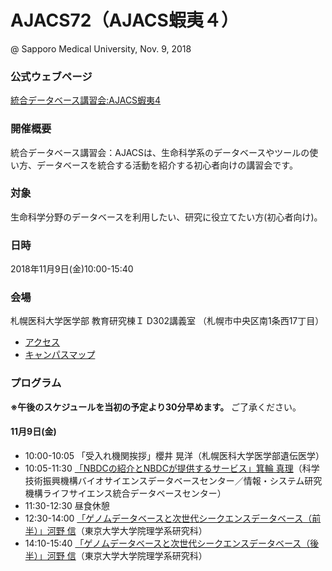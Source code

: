 # AJACS72（AJACS蝦夷４）
@ Sapporo Medical University, Nov. 9, 2018

### 公式ウェブページ
[統合データベース講習会:AJACS蝦夷4](https://events.biosciencedbc.jp/training/ajacs72)  

### 開催概要
統合データベース講習会：AJACSは、生命科学系のデータベースやツールの使い方、データベースを統合する活動を紹介する初心者向けの講習会です。  
 
### 対象
生命科学分野のデータベースを利用したい、研究に役立てたい方(初心者向け)。  

### 日時
2018年11月9日(金)10:00-15:40 

### 会場
札幌医科大学医学部 教育研究棟Ｉ D302講義室
（札幌市中央区南1条西17丁目）

- [アクセス](http://web.sapmed.ac.jp/jp/info/access.html)
- [キャンパスマップ](http://web.sapmed.ac.jp/jp/info/map.html)

### プログラム
**※午後のスケジュールを当初の予定より30分早めます。** ご了承ください。
#### 11月9日(金)
- 10:00-10:05 「受入れ機関挨拶」櫻井 晃洋（札幌医科大学医学部遺伝医学）
- 10:05-11:30 [「NBDCの紹介とNBDCが提供するサービス」箕輪 真理](01_minowa)（科学技術振興機構バイオサイエンスデータベースセンター／情報・システム研究機構ライフサイエンス統合データベースセンター）
- 11:30-12:30 昼食休憩
- 12:30-14:00 [「ゲノムデータベースと次世代シークエンスデータベース（前半）」河野 信](02_kawano)（東京大学大学院理学系研究科）
- 14:10-15:40 [「ゲノムデータベースと次世代シークエンスデータベース（後半）」河野 信](02_kawano)（東京大学大学院理学系研究科）
